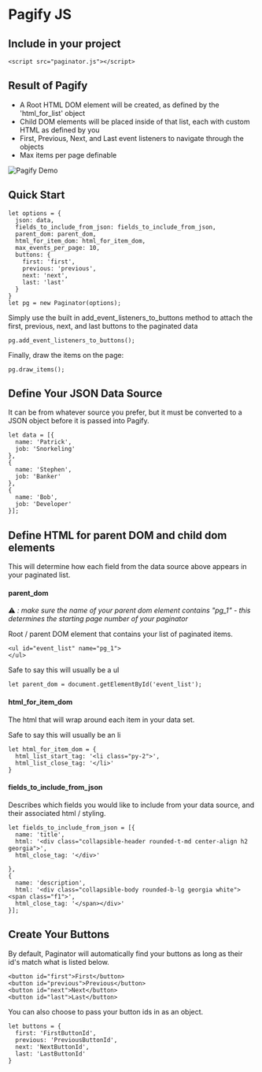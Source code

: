 # Pagify JS

## Include in your project

```
<script src="paginator.js"></script>
```

## Result of Pagify

* A Root HTML DOM element will be created, as defined by the 'html_for_list' object
* Child DOM elements will be placed inside of that list, each with custom HTML as defined by you
* First, Previous, Next, and Last event listeners to navigate through the objects
* Max items per page definable


![Pagify Demo](https://i.imgur.com/CnyXbkO.gifv)

## Quick Start
```
let options = {
  json: data,
  fields_to_include_from_json: fields_to_include_from_json,
  parent_dom: parent_dom,
  html_for_item_dom: html_for_item_dom,
  max_events_per_page: 10,
  buttons: {
    first: 'first',
    previous: 'previous',
    next: 'next',
    last: 'last'
  }
}
let pg = new Paginator(options);

```

Simply use the built in add_event_listeners_to_buttons method to attach the first, previous, next, and last buttons to the paginated data
```
pg.add_event_listeners_to_buttons();
```
Finally, draw the items on the page:
```
pg.draw_items();
```
## Define Your JSON Data Source

It can be from whatever source you prefer, but it must be converted to a JSON object before it is passed into Pagify.

```
let data = [{
  name: 'Patrick',
  job: 'Snorkeling'
},
{
  name: 'Stephen',
  job: 'Banker'
},
{
  name: 'Bob',
  job: 'Developer'
}];
```

## Define HTML for parent DOM and child dom elements

This will determine how each field from the data source above appears in your paginated list.


#### parent_dom
:warning: *: make sure the name of your parent dom element contains "pg_1" - this determines the starting page number of your paginator*

Root / parent DOM element that contains your list of paginated items.

```
<ul id="event_list" name="pg_1">
</ul>
```

Safe to say this will usually be a ul

```
let parent_dom = document.getElementById('event_list');
```

#### html_for_item_dom

The html that will wrap around each item in your data set.

Safe to say this will usually be an li
```
let html_for_item_dom = {
  html_list_start_tag: '<li class="py-2">',
  html_list_close_tag: '</li>'
}
```


#### fields_to_include_from_json
Describes which fields you would like to include from your data source, and their associated html / styling.
```
let fields_to_include_from_json = [{
  name: 'title',
  html: '<div class="collapsible-header rounded-t-md center-align h2 georgia">',
  html_close_tag: '</div>'

},
{
  name: 'description',
  html: '<div class="collapsible-body rounded-b-lg georgia white"><span class="f1">',
  html_close_tag: '</span></div>'
}];

```
## Create Your Buttons

By default, Paginator will automatically find your buttons as long as their id's match what is listed below.

```
<button id="first">First</button>
<button id="previous">Previous</button>
<button id="next">Next</button>
<button id="last">Last</button>
```

You can also choose to pass your button ids in as an object.

```
let buttons = {
  first: 'FirstButtonId',
  previous: 'PreviousButtonId',
  next: 'NextButtonId',
  last: 'LastButtonId'
}
```
